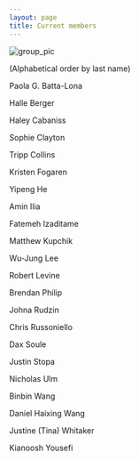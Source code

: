 ```yaml
---
layout: page
title: Current members
---
```



![group_pic](img/201905_group_pic.JPG)


(Alphabetical order by last name)

Paola G. Batta-Lona

Halle Berger

Haley Cabaniss

Sophie Clayton

Tripp Collins

Kristen Fogaren

Yipeng He

Amin Ilia

Fatemeh Izaditame

Matthew Kupchik

Wu-Jung Lee

Robert Levine

Brendan Philip

Johna Rudzin

Chris Russoniello

Dax Soule

Justin Stopa

Nicholas Ulm

Binbin Wang

Daniel Haixing Wang

Justine (Tina) Whitaker

Kianoosh Yousefi
